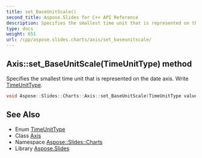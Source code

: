 ```yaml
---
title: set_BaseUnitScale()
second_title: Aspose.Slides for C++ API Reference
description: Specifies the smallest time unit that is represented on the date axis. Write TimeUnitType.
type: docs
weight: 651
url: /cpp/aspose.slides.charts/axis/set_baseunitscale/
---
```

## Axis::set_BaseUnitScale(TimeUnitType) method


Specifies the smallest time unit that is represented on the date axis. Write [TimeUnitType](../../timeunittype/).

```cpp
void Aspose::Slides::Charts::Axis::set_BaseUnitScale(TimeUnitType value) override
```

## See Also

* Enum [TimeUnitType](../timeunittype/)
* Class [Axis](./)
* Namespace [Aspose::Slides::Charts](../)
* Library [Aspose.Slides](../../)